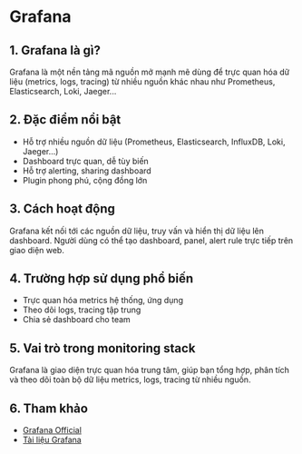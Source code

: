 # Grafana

## 1. Grafana là gì?
Grafana là một nền tảng mã nguồn mở mạnh mẽ dùng để trực quan hóa dữ liệu (metrics, logs, tracing) từ nhiều nguồn khác nhau như Prometheus, Elasticsearch, Loki, Jaeger...

## 2. Đặc điểm nổi bật
- Hỗ trợ nhiều nguồn dữ liệu (Prometheus, Elasticsearch, InfluxDB, Loki, Jaeger...)
- Dashboard trực quan, dễ tùy biến
- Hỗ trợ alerting, sharing dashboard
- Plugin phong phú, cộng đồng lớn

## 3. Cách hoạt động
Grafana kết nối tới các nguồn dữ liệu, truy vấn và hiển thị dữ liệu lên dashboard. Người dùng có thể tạo dashboard, panel, alert rule trực tiếp trên giao diện web.

## 4. Trường hợp sử dụng phổ biến
- Trực quan hóa metrics hệ thống, ứng dụng
- Theo dõi logs, tracing tập trung
- Chia sẻ dashboard cho team

## 5. Vai trò trong monitoring stack
Grafana là giao diện trực quan hóa trung tâm, giúp bạn tổng hợp, phân tích và theo dõi toàn bộ dữ liệu metrics, logs, tracing từ nhiều nguồn.

## 6. Tham khảo
- [Grafana Official](https://grafana.com/)
- [Tài liệu Grafana](https://grafana.com/docs/grafana/latest/) 